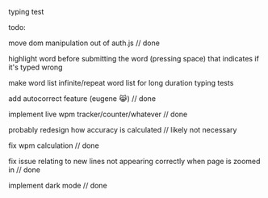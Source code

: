 typing test

todo:

move dom manipulation out of auth.js // done

highlight word before submitting the word (pressing space) that indicates if it's typed wrong

make word list infinite/repeat word list for long duration typing tests

add autocorrect feature (eugene :joy_cat:) // done

implement live wpm tracker/counter/whatever // done

probably redesign how accuracy is calculated // likely not necessary

fix wpm calculation // done 

fix issue relating to new lines not appearing correctly when page is zoomed in // done 

implement dark mode // done
